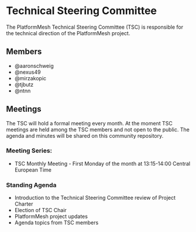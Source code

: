 # Technical Steering Committee

The PlatformMesh Technical Steering Committee (TSC) is responsible for the technical direction of the PlatformMesh project.

## Members
- @aaronschweig
- @nexus49 
- @mirzakopic 
- @tjbutz
- @ntnn

## Meetings

The TSC will hold a formal meeting every month. At the moment TSC meetings are held among the TSC members and not open to the public. The agenda and minutes will be shared on this community repository.

### Meeting Series:
- TSC Monthly Meeting - First Monday of the month at 13:15-14:00 Central European Time

### Standing Agenda

- Introduction to the Technical Steering Committee review of Project Charter
- Election of TSC Chair
- PlatformMesh project updates
- Agenda topics from TSC members
